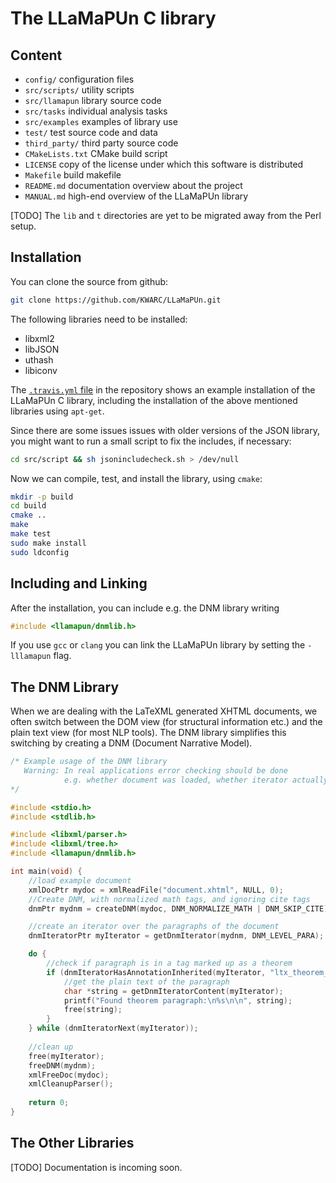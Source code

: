 The LLaMaPUn C library
======================

Content
-------
* `config/` configuration files
* `src/scripts/` utility scripts
* `src/llamapun` library source code
* `src/tasks` individual analysis tasks
* `src/examples` examples of library use
* `test/` test source code and data
* `third_party/` third party source code
* `CMakeLists.txt` CMake build script
* `LICENSE` copy of the license under which this software is distributed
* `Makefile` build makefile
* `README.md` documentation overview about the project
* `MANUAL.md` high-end overview of the LLaMaPUn library

[TODO] The `lib` and `t` directories are yet to be migrated away from the Perl setup.

Installation
------------

You can clone the source from github:
```bash
git clone https://github.com/KWARC/LLaMaPUn.git
```

The following libraries need to be installed:
* libxml2
* libJSON
* uthash
* libiconv

The [`.travis.yml` file](https://github.com/KWARC/LLaMaPUn/blob/master/.travis.yml) in the repository shows an example installation of the
LLaMaPUn C library, including the installation of the above mentioned libraries using `apt-get`.

Since there are some issues issues with older versions of the JSON library,
you might want to run a small script to fix the includes, if necessary:
```bash
cd src/script && sh jsonincludecheck.sh > /dev/null
```

Now we can compile, test, and install the library, using `cmake`:
```bash
mkdir -p build
cd build
cmake ..
make
make test
sudo make install
sudo ldconfig
```


Including and Linking
---------------------

After the installation, you can include e.g. the DNM library writing
```C
#include <llamapun/dnmlib.h>
```
If you use `gcc` or `clang` you can link the LLaMaPUn library by setting the `-lllamapun` flag.


The DNM Library
---------------

When we are dealing with the LaTeXML generated XHTML documents,
we often switch between the DOM view (for structural information etc.)
and the plain text view (for most NLP tools).
The DNM library simplifies this switching by creating a DNM
(Document Narrative Model).

```C
/* Example usage of the DNM library
   Warning: In real applications error checking should be done
            e.g. whether document was loaded, whether iterator actually exists, ...
*/

#include <stdio.h>
#include <stdlib.h>

#include <libxml/parser.h>
#include <libxml/tree.h>
#include <llamapun/dnmlib.h>

int main(void) {
	//load example document
	xmlDocPtr mydoc = xmlReadFile("document.xhtml", NULL, 0);
	//Create DNM, with normalized math tags, and ignoring cite tags
	dnmPtr mydnm = createDNM(mydoc, DNM_NORMALIZE_MATH | DNM_SKIP_CITE);

	//create an iterator over the paragraphs of the document
	dnmIteratorPtr myIterator = getDnmIterator(mydnm, DNM_LEVEL_PARA);

	do {
		//check if paragraph is in a tag marked up as a theorem
		if (dnmIteratorHasAnnotationInherited(myIterator, "ltx_theorem_thm")) {
			//get the plain text of the paragraph
			char *string = getDnmIteratorContent(myIterator);
			printf("Found theorem paragraph:\n%s\n\n", string);
			free(string);
		}
	} while (dnmIteratorNext(myIterator));
	
	//clean up
	free(myIterator);
	freeDNM(mydnm);
	xmlFreeDoc(mydoc);
	xmlCleanupParser();
	
	return 0;
}
```


The Other Libraries
-------------------

[TODO] Documentation is incoming soon.
